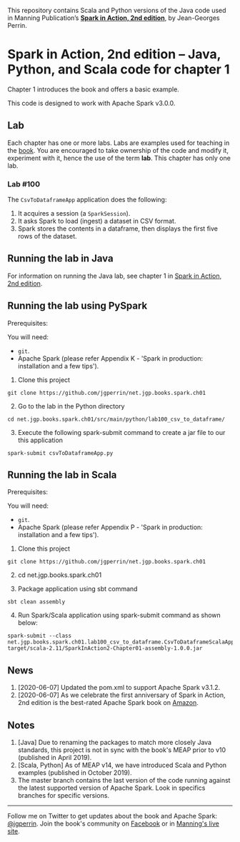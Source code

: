 This repository contains Scala and Python versions of the Java code used in Manning Publication’s **[Spark in Action, 2nd edition](https://www.manning.com/books/spark-in-action-second-edition?a_aid=jgp)**, by Jean-Georges Perrin.

# Spark in Action, 2nd edition – Java, Python, and Scala code for chapter 1

Chapter 1 introduces the book and offers a basic example.

This code is designed to work with Apache Spark v3.0.0.

## Lab

Each chapter has one or more labs. Labs are examples used for teaching in the [book](https://www.manning.com/books/spark-in-action-second-edition?a_aid=jgp). You are encouraged to take ownership of the code and modify it, experiment with it, hence the use of the term **lab**. This chapter has only one lab.

### Lab \#100

The `CsvToDataframeApp` application does the following:

1.	It acquires a session (a `SparkSession`).
2.	It asks Spark to load (ingest) a dataset in CSV format.
3.	Spark stores the contents in a dataframe, then displays the first five rows of the dataset.

## Running the lab in Java

For information on running the Java lab, see chapter 1 in [Spark in Action, 2nd edition](http://jgp.net/sia).

## Running the lab using PySpark

Prerequisites:

You will need:
 * `git`.
 * Apache Spark (please refer Appendix K - 'Spark in production: installation and a few tips').

1. Clone this project

```
git clone https://github.com/jgperrin/net.jgp.books.spark.ch01
```

2. Go to the lab in the Python directory

```
cd net.jgp.books.spark.ch01/src/main/python/lab100_csv_to_dataframe/
```

3. Execute the following spark-submit command to create a jar file to our this application

 ```
spark-submit csvToDataframeApp.py
 ```

## Running the lab in Scala


Prerequisites:

You will need:
 * `git`.
 * Apache Spark (please refer Appendix P - 'Spark in production: installation and a few tips'). 

1. Clone this project

```
git clone https://github.com/jgperrin/net.jgp.books.spark.ch01
```

2. cd net.jgp.books.spark.ch01

3. Package application using sbt command

```
sbt clean assembly
```

4. Run Spark/Scala application using spark-submit command as shown below:

```
spark-submit --class net.jgp.books.spark.ch01.lab100_csv_to_dataframe.CsvToDataframeScalaApp target/scala-2.11/SparkInAction2-Chapter01-assembly-1.0.0.jar
```

## News
 1. [2020-06-07] Updated the pom.xml to support Apache Spark v3.1.2. 
 1. [2020-06-07] As we celebrate the first anniversary of Spark in Action, 2nd edition is the best-rated Apache Spark book on [Amazon](https://amzn.to/2TPnmOv). 

## Notes
 1. [Java] Due to renaming the packages to match more closely Java standards, this project is not in sync with the book's MEAP prior to v10 (published in April 2019).
 1. [Scala, Python] As of MEAP v14, we have introduced Scala and Python examples (published in October 2019).
 1. The master branch contains the last version of the code running against the latest supported version of Apache Spark. Look in specifics branches for specific versions.
 
---

Follow me on Twitter to get updates about the book and Apache Spark: [@jgperrin](https://twitter.com/jgperrin). Join the book's community on [Facebook](https://facebook.com/sparkinaction/) or in [Manning's live site](https://forums.manning.com/forums/spark-in-action-second-edition?a_aid=jgp).
